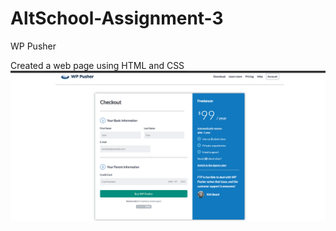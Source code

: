 # AltSchool-Assignment-3
WP Pusher

Created a web page using HTML and CSS
![WP Pusher](https://github.com/WendyOkoli/AltSchool-Assignment-3/blob/main/images/Wp%20Pusher.png)
